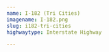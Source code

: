 ```yaml
---
name: I-182 (Tri Cities)
imagename: I-182.png
slug: i182-tri-cities
highwaytype: Interstate Highway

---
```

